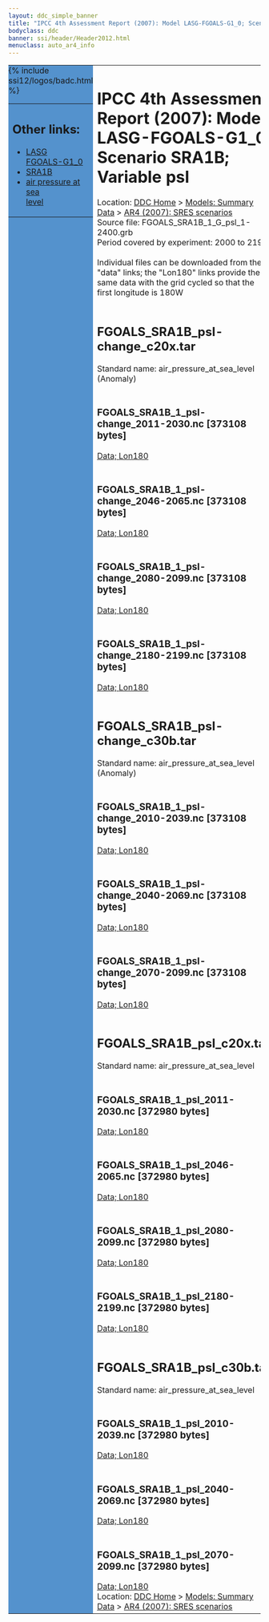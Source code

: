```yaml
---
layout: ddc_simple_banner
title: "IPCC 4th Assessment Report (2007): Model LASG-FGOALS-G1_0; Scenario SRA1B; Variable psl"
bodyclass: ddc
banner: ssi/header/Header2012.html
menuclass: auto_ar4_info
---
```



<table width="100%" border="0" cellspacing="0" cellpadding="0" style="border-collapse: collapse;">
<tr style="margin:0;padding:0;border:0;">
<td style="margin:0;padding:0;border:0;height:1pt;width:150pt;background:#5492CD;" valign="top" >

<div id="lh-col2" class="auto_ar4_info">
<table class="menumain" bgcolor="#5492CD" cellspacing="0" width="100%" border="0">
<tr><td>
<h2> Other links:</h2>
<ul>
<li><a href="/auto/ar4/model-LASG-FGOALS-G1_0.html">LASG<br/>FGOALS-G1_0</a></li>
<li><a href="/auto/ar4/scenario-SRA1B.html">SRA1B</a></li>
<li><a href="/auto/ar4/var-air_pressure_at_sea_level.html">air pressure at sea<br/> level</a></li>
</ul>
</td></tr>
{% include ssi12/logos/badc.html %}
</table>
</div>
</td>
<td><h1>IPCC 4th Assessment Report (2007): Model LASG-FGOALS-G1_0; Scenario SRA1B; Variable psl</h1>

<!-- Breadcrumb1 -->
<div id="breadcrumb1" align="left">
Location: <a href="/index.html">DDC Home</a> > <a href="/sim/gcm_clim/">Models: Summary Data</a>
> <a href="/sim/gcm_clim/SRES_AR4/index.html">AR4 (2007): SRES scenarios</a>
</div>
<!-- End of Breadcrumb1 -->Source file: FGOALS_SRA1B_1_G_psl_1-2400.grb
<br/>
Period covered by experiment: 2000 to 2199<br/>
<br/>Individual files can be downloaded from the "data" links; the "Lon180" links provide the same data
         with the grid cycled so that the first longitude is 180W<br/>
<br/><h2>FGOALS_SRA1B_psl-change_c20x.tar</h2>
Standard name: air_pressure_at_sea_level (Anomaly)<br>
<br/><h3>FGOALS_SRA1B_1_psl-change_2011-2030.nc [373108 bytes]</h3>
<a href="/cgi-bin/downl/ar4_nc/psl/FGOALS_SRA1B_1_psl-change_2011-2030.nc">Data; </a><a href="/cgi-bin/downl/ar4_nc/psl/FGOALS_SRA1B_1_psl-change_2011-2030.cyto180.nc"> Lon180</a><br/>
<br/><h3>FGOALS_SRA1B_1_psl-change_2046-2065.nc [373108 bytes]</h3>
<a href="/cgi-bin/downl/ar4_nc/psl/FGOALS_SRA1B_1_psl-change_2046-2065.nc">Data; </a><a href="/cgi-bin/downl/ar4_nc/psl/FGOALS_SRA1B_1_psl-change_2046-2065.cyto180.nc"> Lon180</a><br/>
<br/><h3>FGOALS_SRA1B_1_psl-change_2080-2099.nc [373108 bytes]</h3>
<a href="/cgi-bin/downl/ar4_nc/psl/FGOALS_SRA1B_1_psl-change_2080-2099.nc">Data; </a><a href="/cgi-bin/downl/ar4_nc/psl/FGOALS_SRA1B_1_psl-change_2080-2099.cyto180.nc"> Lon180</a><br/>
<br/><h3>FGOALS_SRA1B_1_psl-change_2180-2199.nc [373108 bytes]</h3>
<a href="/cgi-bin/downl/ar4_nc/psl/FGOALS_SRA1B_1_psl-change_2180-2199.nc">Data; </a><a href="/cgi-bin/downl/ar4_nc/psl/FGOALS_SRA1B_1_psl-change_2180-2199.cyto180.nc"> Lon180</a><br/>
<br/><h2>FGOALS_SRA1B_psl-change_c30b.tar</h2>
Standard name: air_pressure_at_sea_level (Anomaly)<br>
<br/><h3>FGOALS_SRA1B_1_psl-change_2010-2039.nc [373108 bytes]</h3>
<a href="/cgi-bin/downl/ar4_nc/psl/FGOALS_SRA1B_1_psl-change_2010-2039.nc">Data; </a><a href="/cgi-bin/downl/ar4_nc/psl/FGOALS_SRA1B_1_psl-change_2010-2039.cyto180.nc"> Lon180</a><br/>
<br/><h3>FGOALS_SRA1B_1_psl-change_2040-2069.nc [373108 bytes]</h3>
<a href="/cgi-bin/downl/ar4_nc/psl/FGOALS_SRA1B_1_psl-change_2040-2069.nc">Data; </a><a href="/cgi-bin/downl/ar4_nc/psl/FGOALS_SRA1B_1_psl-change_2040-2069.cyto180.nc"> Lon180</a><br/>
<br/><h3>FGOALS_SRA1B_1_psl-change_2070-2099.nc [373108 bytes]</h3>
<a href="/cgi-bin/downl/ar4_nc/psl/FGOALS_SRA1B_1_psl-change_2070-2099.nc">Data; </a><a href="/cgi-bin/downl/ar4_nc/psl/FGOALS_SRA1B_1_psl-change_2070-2099.cyto180.nc"> Lon180</a><br/>
<br/><h2>FGOALS_SRA1B_psl_c20x.tar</h2>
Standard name: air_pressure_at_sea_level<br>
<br/><h3>FGOALS_SRA1B_1_psl_2011-2030.nc [372980 bytes]</h3>
<a href="/cgi-bin/downl/ar4_nc/psl/FGOALS_SRA1B_1_psl_2011-2030.nc">Data; </a><a href="/cgi-bin/downl/ar4_nc/psl/FGOALS_SRA1B_1_psl_2011-2030.cyto180.nc"> Lon180</a><br/>
<br/><h3>FGOALS_SRA1B_1_psl_2046-2065.nc [372980 bytes]</h3>
<a href="/cgi-bin/downl/ar4_nc/psl/FGOALS_SRA1B_1_psl_2046-2065.nc">Data; </a><a href="/cgi-bin/downl/ar4_nc/psl/FGOALS_SRA1B_1_psl_2046-2065.cyto180.nc"> Lon180</a><br/>
<br/><h3>FGOALS_SRA1B_1_psl_2080-2099.nc [372980 bytes]</h3>
<a href="/cgi-bin/downl/ar4_nc/psl/FGOALS_SRA1B_1_psl_2080-2099.nc">Data; </a><a href="/cgi-bin/downl/ar4_nc/psl/FGOALS_SRA1B_1_psl_2080-2099.cyto180.nc"> Lon180</a><br/>
<br/><h3>FGOALS_SRA1B_1_psl_2180-2199.nc [372980 bytes]</h3>
<a href="/cgi-bin/downl/ar4_nc/psl/FGOALS_SRA1B_1_psl_2180-2199.nc">Data; </a><a href="/cgi-bin/downl/ar4_nc/psl/FGOALS_SRA1B_1_psl_2180-2199.cyto180.nc"> Lon180</a><br/>
<br/><h2>FGOALS_SRA1B_psl_c30b.tar</h2>
Standard name: air_pressure_at_sea_level<br>
<br/><h3>FGOALS_SRA1B_1_psl_2010-2039.nc [372980 bytes]</h3>
<a href="/cgi-bin/downl/ar4_nc/psl/FGOALS_SRA1B_1_psl_2010-2039.nc">Data; </a><a href="/cgi-bin/downl/ar4_nc/psl/FGOALS_SRA1B_1_psl_2010-2039.cyto180.nc"> Lon180</a><br/>
<br/><h3>FGOALS_SRA1B_1_psl_2040-2069.nc [372980 bytes]</h3>
<a href="/cgi-bin/downl/ar4_nc/psl/FGOALS_SRA1B_1_psl_2040-2069.nc">Data; </a><a href="/cgi-bin/downl/ar4_nc/psl/FGOALS_SRA1B_1_psl_2040-2069.cyto180.nc"> Lon180</a><br/>
<br/><h3>FGOALS_SRA1B_1_psl_2070-2099.nc [372980 bytes]</h3>
<a href="/cgi-bin/downl/ar4_nc/psl/FGOALS_SRA1B_1_psl_2070-2099.nc">Data; </a><a href="/cgi-bin/downl/ar4_nc/psl/FGOALS_SRA1B_1_psl_2070-2099.cyto180.nc"> Lon180</a><br/>
<!-- Breadcrumb2 -->
<div id="breadcrumb2" align="left">
Location: <a href="/index.html">DDC Home</a> > <a href="/sim/gcm_clim/">Models: Summary Data</a>
> <a href="/sim/gcm_clim/SRES_AR4/index.html">AR4 (2007): SRES scenarios</a>
</div>
<!-- End of Breadcrumb2 --></td></tr></table>
